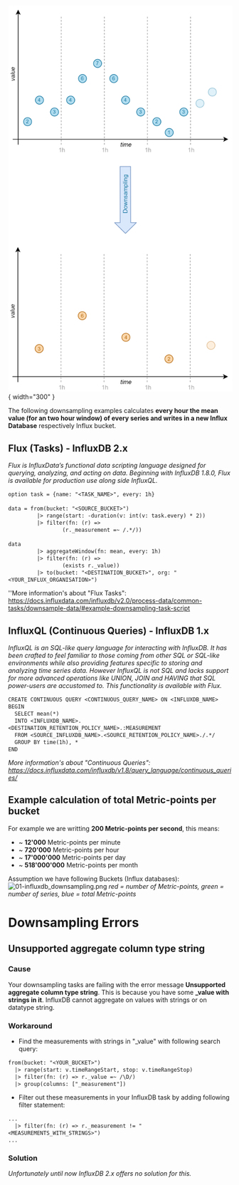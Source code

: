 ![00-influxdb_downsampling.png](../assets/images/in_markdown/00-influxdb_downsampling.png "00-influxdb_downsampling.png"){ width="300" }

The following downsampling examples calculates **every hour the mean value (for an two hour window) of every series and writes in a new Influx Database** respectively Influx bucket.

## Flux (Tasks) - InfluxDB 2.x

*Flux is InfluxData’s functional data scripting language designed for querying, analyzing, and acting on data. Beginning with InfluxDB 1.8.0, Flux is available for production use along side InfluxQL.*

    option task = {name: "<TASK_NAME>", every: 1h}

    data = from(bucket: "<SOURCE_BUCKET>")
             |> range(start: -duration(v: int(v: task.every) * 2))
             |> filter(fn: (r) =>
                     (r._measurement =~ /.*/))

    data
             |> aggregateWindow(fn: mean, every: 1h)
             |> filter(fn: (r) =>
                     (exists r._value))
             |> to(bucket: "<DESTINATION_BUCKET>", org: "<YOUR_INFLUX_ORGANISATION>")

''More information's about "Flux Tasks": <https://docs.influxdata.com/influxdb/v2.0/process-data/common-tasks/downsample-data/#example-downsampling-task-script>

## InfluxQL (Continuous Queries) - InfluxDB 1.x

*InfluxQL is an SQL-like query language for interacting with InfluxDB. It has been crafted to feel familiar to those coming from other SQL or SQL-like environments while also providing features specific to storing and analyzing time series data. However InfluxQL is not SQL and lacks support for more advanced operations like UNION, JOIN and HAVING that SQL power-users are accustomed to. This functionality is available with Flux.*

    CREATE CONTINUOUS QUERY <CONTINUOUS_QUERY_NAME> ON <INFLUXDB_NAME>
    BEGIN
      SELECT mean(*)
      INTO <INFLUXDB_NAME>.<DESTINATION_RETENTION_POLICY_NAME>.:MEASUREMENT
      FROM <SOURCE_INFLUXDB_NAME>.<SOURCE_RETENTION_POLICY_NAME>./.*/
      GROUP BY time(1h), *
    END

*More information's about "Continuous Queries": <https://docs.influxdata.com/influxdb/v1.8/query_language/continuous_queries/>*

## Example calculation of total Metric-points per bucket

For example we are writting **200 Metric-points per second**, this means:

  - \~ **12'000** Metric-points per minute
  - \~ **720'000** Metric-points per hour
  - \~ **17'000'000** Metric-points per day
  - \~ **518'000'000** Metric-points per month

Assumption we have following Buckets (Influx databases):
![01-influxdb_downsampling.png](01-influxdb_downsampling.png "01-influxdb_downsampling.png")
*red = number of Metric-points, green = number of series, blue = total Metric-points*

# Downsampling Errors

## Unsupported aggregate column type string

### Cause

Your downsampling tasks are failing with the error message **Unsupported aggregate column type string**. This is because you have some **_value with strings in it**. InfluxDB cannot aggregate on values with strings or on datatype string.

### Workaround

  - Find the measurements with strings in "_value" with following search query:

<!-- end list -->

    from(bucket: "<YOUR_BUCKET>")
      |> range(start: v.timeRangeStart, stop: v.timeRangeStop)
      |> filter(fn: (r) => r._value =~ /\D/)
      |> group(columns: ["_measurement"])

  - Filter out these measurements in your InfluxDB task by adding following filter statement:

<!-- end list -->

    ...
      |> filter(fn: (r) => r._measurement != "<MEASUREMENTS_WITH_STRINGS>")
    ...

### Solution

*Unfortunately until now InfluxDB 2.x offers no solution for this.*


